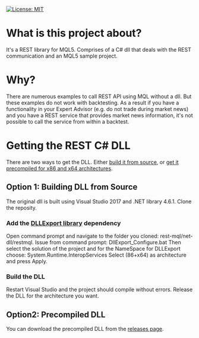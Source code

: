 [![License: MIT](https://img.shields.io/badge/License-MIT-yellow.svg)](https://opensource.org/licenses/MIT)

# What is this project about?
It's a REST library for MQL5. Comprises of a C# dll that deals with the REST communication and an MQL5 sample project.

# Why?
There are numerous examples to call REST API using MQL without a dll. But these examples do not work with backtesting. As a result if you have a functionality in your Expert Advisor (e.g. do not trade during market news) and you have a REST service that provides market news information, it's not possible to call the service from within a backtest. 

# Getting the REST C# DLL
There are two ways to get the DLL. Either [build it from source](https://github.com/cyrus13/rest-mql#option-1-building-dll-from-source), or [get it precompiled for x86 and x64 architectures](https://github.com/cyrus13/rest-mql#option2-precompiled-dll).

## Option 1: Building DLL from Source
The original dll is built using Visual Studio 2017 and .NET library 4.6.1. Clone the reposity. 
### Add the [DLLExport library](https://github.com/3F/DllExport) dependency
Open command prompt and navigate to the folder you cloned: rest-mql/net-dll/restmql. Issue from command prompt: DllExport_Configure.bat
Then select the solution of the project and for the NameSpace for DLLExport choose: System.Runtime.InteropServices
Select (86+x64) as architecture and press Apply. 
### Build the DLL
Restart Visual Studio and the project should compile without errors. Release the DLL for the architecture you want.

## Option2: Precompiled DLL
You can download the precompiled DLL from the [releases page](https://github.com/cyrus13/rest-mql/releases).
